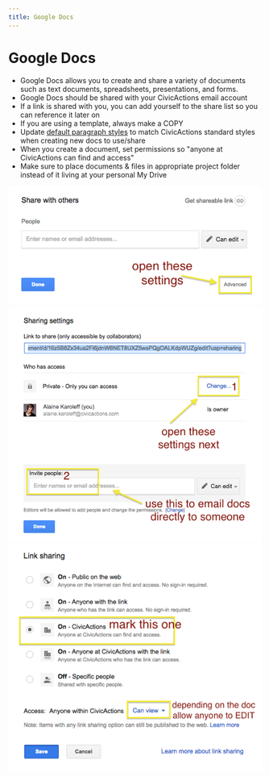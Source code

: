 ```yaml
---
title: Google Docs
---
```


# Google Docs

- Google Docs allows you to create and share a variety of documents such as text documents, spreadsheets, presentations, and forms.
- Google Docs should be shared with your CivicActions email account
- If a link is shared with you, you can add yourself to the share list so you can reference it later on
- If you are using a template, always make a COPY
- Update [default paragraph styles](https://docs.google.com/document/d/1M-q4Wh0TfKctkaHRmJQumsIn_faTimyTub8qu3qGM7k/edit) to match CivicActions standard styles when creating new docs to use/share
- When you create a document, set permissions so "anyone at CivicActions can find and access"
- Make sure to place documents & files in appropriate project folder instead of it living at your personal My Drive

![Open settings](../../assets/images/sharing1.png "Open settings")
![Advanced settings](../../assets/images/sharing2.png "Advanced settings")
![Select Link](../../assets/images/sharing3.png "Select link")
